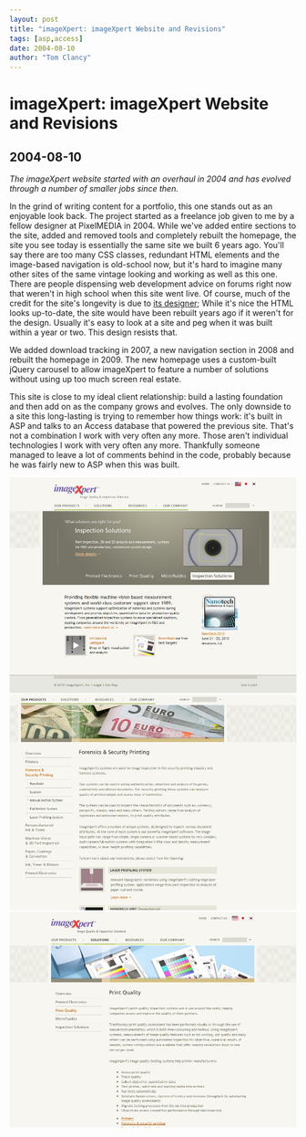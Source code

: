 ```yaml
---
layout: post
title: "imageXpert: imageXpert Website and Revisions"
tags: [asp,access]
date: 2004-08-10
author: "Tom Clancy"
---
```


# imageXpert: imageXpert Website and Revisions

## 2004-08-10

_The imageXpert website started with an overhaul in 2004 and has evolved through a number of smaller jobs since then._

<p>In the grind of writing content for a portfolio, this one stands out as an enjoyable look back. The project started as a freelance job given to me by a fellow designer at PixelMEDIA in 2004. While we've added entire sections to the site, added and removed tools and completely rebuilt the homepage, the site you see today is essentially the same site we built 6 years ago. You'll say there are too many CSS classes, redundant HTML elements and the image-based navigation is old-school now, but it's hard to imagine many other sites of the same vintage looking and working as well as this one. There are people dispensing web development advice on forums right now that weren't in high school when this site went live. Of course, much of the credit for the site's longevity is due to <a href="http://blog.agfabrega.com/">its designer</a>; While it's nice the HTML looks up-to-date, the site would have been rebuilt years ago if it weren't for the design. Usually it's easy to look at a site and peg when it was built within a year or two. This design resists that.</p>

<p>We added download tracking in 2007, a new navigation section in 2008 and rebuilt the homepage in 2009. The new homepage uses a custom-built jQuery carousel to allow imageXpert to feature a number of solutions without using up too much screen real estate.</p>

<p>This site is close to my ideal client relationship: build a lasting foundation and then add on as the company grows and evolves. The only downside to a site this long-lasting is trying to remember how things work: it's built in ASP and talks to an Access database that powered the previous site. That's not a combination I work with very often any more. Those aren't individual technologies I work with very often any more. Thankfully someone managed to leave a lot of comments behind in the code, probably because he was fairly new to ASP when this was built.</p><img src="/assets/portfolio/ix-home.jpg" alt="Homepage The homepage has seen some updates since 2004, getting a jQuery animation makeover in 2009." />
<img src="/assets/portfolio/ix-nav.jpg" alt="Navigation All navigation is controlled by an ASP/ XML navigation class." />
<img src="/assets/portfolio/ix-solutions.jpg" alt="Content Screen A pretty layout, even after half a decade." />

